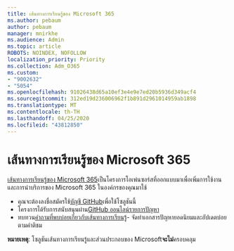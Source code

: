 ```yaml
---
title: เส้นทางการเรียนรู้ของ Microsoft 365
ms.author: pebaum
author: pebaum
manager: mnirkhe
ms.audience: Admin
ms.topic: article
ROBOTS: NOINDEX, NOFOLLOW
localization_priority: Priority
ms.collection: Adm_O365
ms.custom:
- "9002632"
- "5054"
ms.openlocfilehash: 91026438d65a10ef3e4e9e7ed20b5936d349acf4
ms.sourcegitcommit: 312ed19d236006962f1b891d2961014959ab1898
ms.translationtype: MT
ms.contentlocale: th-TH
ms.lasthandoff: 04/25/2020
ms.locfileid: "43812850"
---
```

# <a name="microsoft-365-learning-pathways"></a>เส้นทางการเรียนรู้ของ Microsoft 365

[เส้นทางการเรียนรู้ของ Microsoft 365](https://docs.microsoft.com/office365/customlearning/)เป็นโครงการโอเพ่นซอร์สที่ออกแบบมาเพื่อเพิ่มการใช้งานและการนําบริการของ Microsoft 365 ในองค์กรของคุณมาใช้

- คุณจะต้องลงชื่อสมัครใช้[บัญชี GitHub](http://aka.ms/joingithub)เพื่อใช้โซลูชันนี้
- โครงการได้รับการสนับสนุนผ่าน[GitHub ออนไลน์รายการปัญหา](https://aka.ms/CustomLearningHelp)
- ทบทวน[คําถามที่พบบ่อยเกี่ยวกับเส้นทางการเรียนรู้](https://docs.microsoft.com/office365/customlearning/faq)- จัดทําเอกสารปัญหายอดนิยมและอัปเดตบ่อยตามคําติชม

**หมายเหตุ**: โซลูชันเส้นทางการเรียนรู้และส่วนประกอบของ Microsoft**จะไม่**ครอบคลุม
